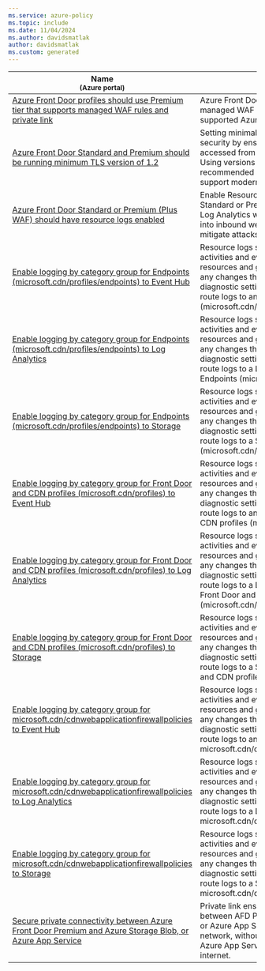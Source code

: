```yaml
---
ms.service: azure-policy
ms.topic: include
ms.date: 11/04/2024
ms.author: davidsmatlak
author: davidsmatlak
ms.custom: generated
---
```


|Name<br /><sub>(Azure portal)</sub> |Description |Effect(s) |Version<br /><sub>(GitHub)</sub> |
|---|---|---|---|
|[Azure Front Door profiles should use Premium tier that supports managed WAF rules and private link](https://portal.azure.com/#blade/Microsoft_Azure_Policy/PolicyDetailBlade/definitionId/%2Fproviders%2FMicrosoft.Authorization%2FpolicyDefinitions%2Fdfc212af-17ea-423a-9dcb-91e2cb2caa6b) |Azure Front Door Premium supports Azure managed WAF rules and private link to supported Azure origins. |Audit, Deny, Disabled |[1.0.0](https://github.com/Azure/azure-policy/blob/master/built-in-policies/policyDefinitions/CDN/AFD_Premium_Sku_Audit.json) |
|[Azure Front Door Standard and Premium should be running minimum TLS version of 1.2](https://portal.azure.com/#blade/Microsoft_Azure_Policy/PolicyDetailBlade/definitionId/%2Fproviders%2FMicrosoft.Authorization%2FpolicyDefinitions%2F679da822-78a7-4eff-8fff-a899454a9970) |Setting minimal TLS version to 1.2 improves security by ensuring your custom domains are accessed from clients using TLS 1.2 or newer. Using versions of TLS less than 1.2 is not recommended since they are weak and do not support modern cryptographic algorithms. |Audit, Deny, Disabled |[1.0.0](https://github.com/Azure/azure-policy/blob/master/built-in-policies/policyDefinitions/CDN/AFD_Standard_Premium_MinimumTls_Audit.json) |
|[Azure Front Door Standard or Premium (Plus WAF) should have resource logs enabled](https://portal.azure.com/#blade/Microsoft_Azure_Policy/PolicyDetailBlade/definitionId/%2Fproviders%2FMicrosoft.Authorization%2FpolicyDefinitions%2Fcd906338-3453-47ba-9334-2d654bf845af) |Enable Resource logs for Azure Front Door Standard or Premium (plus WAF) and stream to a Log Analytics workspace. Get detailed visibility into inbound web traffic and actions taken to mitigate attacks. |AuditIfNotExists, Disabled |[1.0.0](https://github.com/Azure/azure-policy/blob/master/built-in-policies/policyDefinitions/Monitoring/AFDStandardOrPremiumShouldHaveResourceLogsEnabledPolicy.json) |
|[Enable logging by category group for Endpoints (microsoft.cdn/profiles/endpoints) to Event Hub](https://portal.azure.com/#blade/Microsoft_Azure_Policy/PolicyDetailBlade/definitionId/%2Fproviders%2FMicrosoft.Authorization%2FpolicyDefinitions%2F4ce6d386-fc8e-4ac4-9bff-e5859625cea4) |Resource logs should be enabled to track activities and events that take place on your resources and give you visibility and insights into any changes that occur. This policy deploys a diagnostic setting using a category group to route logs to an Event Hub for Endpoints (microsoft.cdn/profiles/endpoints). |DeployIfNotExists, AuditIfNotExists, Disabled |[1.0.0](https://github.com/Azure/azure-policy/blob/master/built-in-policies/policyDefinitions/Monitoring/DS_EH_cdn-profiles-endpoints_DINE.json) |
|[Enable logging by category group for Endpoints (microsoft.cdn/profiles/endpoints) to Log Analytics](https://portal.azure.com/#blade/Microsoft_Azure_Policy/PolicyDetailBlade/definitionId/%2Fproviders%2FMicrosoft.Authorization%2FpolicyDefinitions%2Fe74570cf-1b7d-4bed-b79e-d1fd1117a39a) |Resource logs should be enabled to track activities and events that take place on your resources and give you visibility and insights into any changes that occur. This policy deploys a diagnostic setting using a category group to route logs to a Log Analytics workspace for Endpoints (microsoft.cdn/profiles/endpoints). |DeployIfNotExists, AuditIfNotExists, Disabled |[1.0.0](https://github.com/Azure/azure-policy/blob/master/built-in-policies/policyDefinitions/Monitoring/DS_LA_cdn-profiles-endpoints_DINE.json) |
|[Enable logging by category group for Endpoints (microsoft.cdn/profiles/endpoints) to Storage](https://portal.azure.com/#blade/Microsoft_Azure_Policy/PolicyDetailBlade/definitionId/%2Fproviders%2FMicrosoft.Authorization%2FpolicyDefinitions%2Fee64264d-f9e3-4a0e-bbe2-db4319aeaf42) |Resource logs should be enabled to track activities and events that take place on your resources and give you visibility and insights into any changes that occur. This policy deploys a diagnostic setting using a category group to route logs to a Storage Account for Endpoints (microsoft.cdn/profiles/endpoints). |DeployIfNotExists, AuditIfNotExists, Disabled |[1.0.0](https://github.com/Azure/azure-policy/blob/master/built-in-policies/policyDefinitions/Monitoring/DS_ST_cdn-profiles-endpoints_DINE.json) |
|[Enable logging by category group for Front Door and CDN profiles (microsoft.cdn/profiles) to Event Hub](https://portal.azure.com/#blade/Microsoft_Azure_Policy/PolicyDetailBlade/definitionId/%2Fproviders%2FMicrosoft.Authorization%2FpolicyDefinitions%2F76539a09-021e-4300-953b-4c6018ac26dc) |Resource logs should be enabled to track activities and events that take place on your resources and give you visibility and insights into any changes that occur. This policy deploys a diagnostic setting using a category group to route logs to an Event Hub for Front Door and CDN profiles (microsoft.cdn/profiles). |DeployIfNotExists, AuditIfNotExists, Disabled |[1.2.0](https://github.com/Azure/azure-policy/blob/master/built-in-policies/policyDefinitions/Monitoring/DS_EH_cdn-profiles_DINE.json) |
|[Enable logging by category group for Front Door and CDN profiles (microsoft.cdn/profiles) to Log Analytics](https://portal.azure.com/#blade/Microsoft_Azure_Policy/PolicyDetailBlade/definitionId/%2Fproviders%2FMicrosoft.Authorization%2FpolicyDefinitions%2F6201aeb7-2b5c-4671-8ab4-5d3ba4d77f3b) |Resource logs should be enabled to track activities and events that take place on your resources and give you visibility and insights into any changes that occur. This policy deploys a diagnostic setting using a category group to route logs to a Log Analytics workspace for Front Door and CDN profiles (microsoft.cdn/profiles). |DeployIfNotExists, AuditIfNotExists, Disabled |[1.1.0](https://github.com/Azure/azure-policy/blob/master/built-in-policies/policyDefinitions/Monitoring/DS_LA_cdn-profiles_DINE.json) |
|[Enable logging by category group for Front Door and CDN profiles (microsoft.cdn/profiles) to Storage](https://portal.azure.com/#blade/Microsoft_Azure_Policy/PolicyDetailBlade/definitionId/%2Fproviders%2FMicrosoft.Authorization%2FpolicyDefinitions%2F9f4e810a-899e-4e5e-8174-abfcf15739a3) |Resource logs should be enabled to track activities and events that take place on your resources and give you visibility and insights into any changes that occur. This policy deploys a diagnostic setting using a category group to route logs to a Storage Account for Front Door and CDN profiles (microsoft.cdn/profiles). |DeployIfNotExists, AuditIfNotExists, Disabled |[1.1.0](https://github.com/Azure/azure-policy/blob/master/built-in-policies/policyDefinitions/Monitoring/DS_ST_cdn-profiles_DINE.json) |
|[Enable logging by category group for microsoft.cdn/cdnwebapplicationfirewallpolicies to Event Hub](https://portal.azure.com/#blade/Microsoft_Azure_Policy/PolicyDetailBlade/definitionId/%2Fproviders%2FMicrosoft.Authorization%2FpolicyDefinitions%2F37d5d366-8544-498a-9106-00185b29a9e3) |Resource logs should be enabled to track activities and events that take place on your resources and give you visibility and insights into any changes that occur. This policy deploys a diagnostic setting using a category group to route logs to an Event Hub for microsoft.cdn/cdnwebapplicationfirewallpolicies. |DeployIfNotExists, AuditIfNotExists, Disabled |[1.0.0](https://github.com/Azure/azure-policy/blob/master/built-in-policies/policyDefinitions/Monitoring/DS_EH_cdn-cdnwebapplicationfirewallpolicies_DINE.json) |
|[Enable logging by category group for microsoft.cdn/cdnwebapplicationfirewallpolicies to Log Analytics](https://portal.azure.com/#blade/Microsoft_Azure_Policy/PolicyDetailBlade/definitionId/%2Fproviders%2FMicrosoft.Authorization%2FpolicyDefinitions%2F2fbd2ca9-e7b2-47a0-a8b2-575f3f7607d4) |Resource logs should be enabled to track activities and events that take place on your resources and give you visibility and insights into any changes that occur. This policy deploys a diagnostic setting using a category group to route logs to a Log Analytics workspace for microsoft.cdn/cdnwebapplicationfirewallpolicies. |DeployIfNotExists, AuditIfNotExists, Disabled |[1.0.0](https://github.com/Azure/azure-policy/blob/master/built-in-policies/policyDefinitions/Monitoring/DS_LA_cdn-cdnwebapplicationfirewallpolicies_DINE.json) |
|[Enable logging by category group for microsoft.cdn/cdnwebapplicationfirewallpolicies to Storage](https://portal.azure.com/#blade/Microsoft_Azure_Policy/PolicyDetailBlade/definitionId/%2Fproviders%2FMicrosoft.Authorization%2FpolicyDefinitions%2F4d46b9c1-0a86-41bf-aaf2-74d0ebf8ce66) |Resource logs should be enabled to track activities and events that take place on your resources and give you visibility and insights into any changes that occur. This policy deploys a diagnostic setting using a category group to route logs to a Storage Account for microsoft.cdn/cdnwebapplicationfirewallpolicies. |DeployIfNotExists, AuditIfNotExists, Disabled |[1.0.0](https://github.com/Azure/azure-policy/blob/master/built-in-policies/policyDefinitions/Monitoring/DS_ST_cdn-cdnwebapplicationfirewallpolicies_DINE.json) |
|[Secure private connectivity between Azure Front Door Premium and Azure Storage Blob, or Azure App Service](https://portal.azure.com/#blade/Microsoft_Azure_Policy/PolicyDetailBlade/definitionId/%2Fproviders%2FMicrosoft.Authorization%2FpolicyDefinitions%2Fdaba2cce-8326-4af3-b049-81a362da024d) |Private link ensures private connectivity between AFD Premium and Azure Storage Blob or Azure App Service over the Azure backbone network, without the Azure Storage Blob or the Azure App Service being publicly exposed to the internet. |Audit, Disabled |[1.0.0](https://github.com/Azure/azure-policy/blob/master/built-in-policies/policyDefinitions/CDN/AFD_Premium_PrivateLink_Enabled_Audit.json) |
